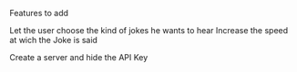 Features to add

Let the user choose the kind of jokes he wants to hear
Increase the speed at wich the Joke is said

Create a server and hide the API Key
